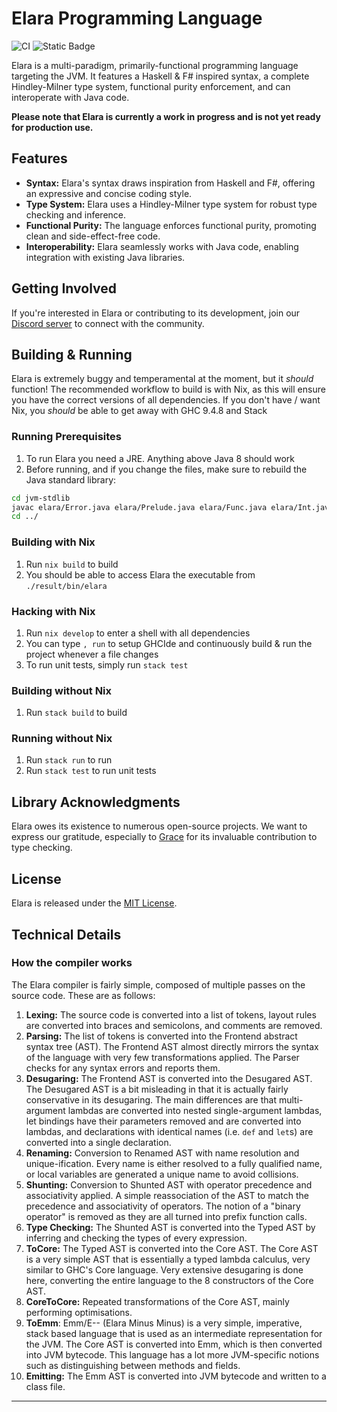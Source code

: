 
# Elara Programming Language

![CI](https://github.com/ElaraLang/elara/actions/workflows/ci.yaml/badge.svg)
![Static Badge](https://img.shields.io/badge/Code%20Quality-A%2B-blue)


Elara is a multi-paradigm, primarily-functional programming language targeting the JVM. It features a Haskell & F# inspired syntax, a complete Hindley-Milner type system, functional purity enforcement, and can interoperate with Java code.

**Please note that Elara is currently a work in progress and is not yet ready for production use.**

## Features

-   **Syntax:** Elara's syntax draws inspiration from Haskell and F#, offering an expressive and concise coding style.
-   **Type System:** Elara uses a Hindley-Milner type system for robust type checking and inference.
-   **Functional Purity:** The language enforces functional purity, promoting clean and side-effect-free code.
-   **Interoperability:** Elara seamlessly works with Java code, enabling integration with existing Java libraries.

## Getting Involved

If you're interested in Elara or contributing to its development, join our [Discord server](https://discord.gg/xu5gSTV) to connect with the community.

## Building & Running
Elara is extremely buggy and temperamental at the moment, but it *should* function!
The recommended workflow to build is with Nix, as this will ensure you have the correct versions of all dependencies.
If you don't have / want Nix, you *should* be able to get away with GHC 9.4.8 and Stack

### Running Prerequisites
1. To run Elara you need a JRE. Anything above Java 8 should work
2. Before running, and if you change the files, make sure to rebuild the Java standard library:
```sh
cd jvm-stdlib
javac elara/Error.java elara/Prelude.java elara/Func.java elara/Int.java elara/EList.java elara/IO.java elara/EList.java
cd ../
```

### Building with Nix
1. Run `nix build` to build
2. You should be able to access Elara the executable from `./result/bin/elara`

### Hacking with Nix
1. Run `nix develop` to enter a shell with all dependencies
2. You can type `, run` to setup GHCIde and continuously build & run the project whenever a file changes
3. To run unit tests, simply run `stack test`

### Building without Nix
1. Run `stack build` to build

### Running without Nix
1. Run `stack run` to run
2. Run `stack test` to run unit tests



## Library Acknowledgments

Elara owes its existence to numerous open-source projects. We want to express our gratitude, especially to [Grace](https://github.com/Gabriella439/grace) for its invaluable contribution to type checking.

## License

Elara is released under the [MIT License](LICENSE).

## Technical Details

### How the compiler works
The Elara compiler is fairly simple, composed of multiple passes on the source code. These are as follows:
1. **Lexing:** The source code is converted into a list of tokens, layout rules are converted into braces and semicolons, and comments are removed.
2. **Parsing:** The list of tokens is converted into the Frontend abstract syntax tree (AST). The Frontend AST almost directly mirrors the syntax of the language with very few transformations applied. The Parser checks for any syntax errors and reports them.
3. **Desugaring:** The Frontend AST is converted into the Desugared AST. The Desugared AST is a bit misleading in that it is actually fairly conservative in its desugaring. The main differences are that multi-argument lambdas are converted into nested single-argument lambdas, let bindings have their parameters removed and are converted into lambdas, and declarations with identical names (i.e. `def` and `let`s) are converted into a single declaration.
4. **Renaming:** Conversion to Renamed AST with name resolution and unique-ification. Every name is either resolved to a fully qualified name, or local variables are generated a unique name to avoid collisions.
5. **Shunting:** Conversion to Shunted AST with operator precedence and associativity applied. A simple reassociation of the AST to match the precedence and associativity of operators. The notion of a "binary operator" is removed as they are all turned into prefix function calls. 
6. **Type Checking:** The Shunted AST is converted into the Typed AST by inferring and checking the types of every expression.
7. **ToCore:** The Typed AST is converted into the Core AST. The Core AST is a very simple AST that is essentially a typed lambda calculus, very similar to GHC's Core language. Very extensive desugaring is done here, converting the entire language to the 8 constructors of the Core AST.
8. **CoreToCore:** Repeated transformations of the Core AST, mainly performing optimisations.
9. **ToEmm**: Emm/E-- (Elara Minus Minus) is a very simple, imperative, stack based language that is used as an intermediate representation for the JVM. The Core AST is converted into Emm, which is then converted into JVM bytecode. This language has a lot more JVM-specific notions such as distinguishing between methods and fields.
10. **Emitting:** The Emm AST is converted into JVM bytecode and written to a class file.
------
